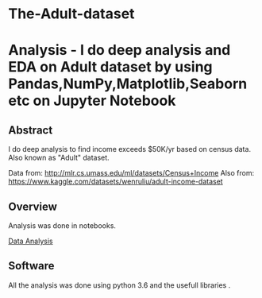 # The-Adult-dataset
# Analysis - I do deep analysis and EDA on Adult dataset by using Pandas,NumPy,Matplotlib,Seaborn etc on Jupyter Notebook

## Abstract

I do deep analysis to find income exceeds $50K/yr based on census data. Also known as "Adult" dataset.

Data from: http://mlr.cs.umass.edu/ml/datasets/Census+Income
Also from: https://www.kaggle.com/datasets/wenruliu/adult-income-dataset


## Overview

Analysis was done in notebooks.

 [Data Analysis](https://github.com/Notorious0/The-Adult-dataset/blob/main/The%20Adult%20.ipynb)


## Software

All the analysis was done using python 3.6 and the usefull libraries .

